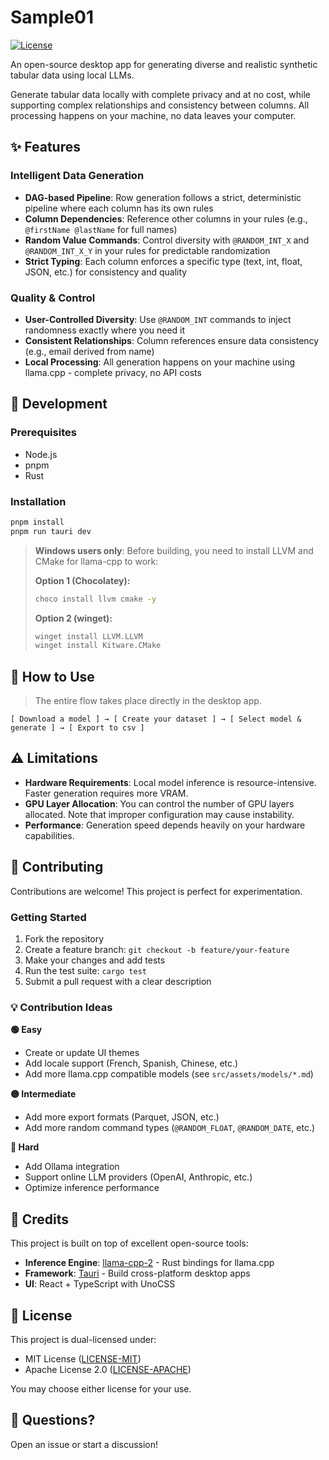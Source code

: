 # Sample01

[![License](https://img.shields.io/badge/license-MIT%20OR%20Apache--2.0-blue.svg)](LICENSE-MIT)

An open-source desktop app for generating diverse and realistic synthetic tabular data using local LLMs.

Generate tabular data locally with complete privacy and at no cost, while supporting complex relationships and consistency between columns. All processing happens on your machine, no data leaves your computer.

## ✨ Features

### Intelligent Data Generation

- **DAG-based Pipeline**: Row generation follows a strict, deterministic pipeline where each column has its own rules
- **Column Dependencies**: Reference other columns in your rules (e.g., `@firstName @lastName` for full names)
- **Random Value Commands**: Control diversity with `@RANDOM_INT_X` and `@RANDOM_INT_X_Y` in your rules for predictable randomization
- **Strict Typing**: Each column enforces a specific type (text, int, float, JSON, etc.) for consistency and quality

### Quality & Control

- **User-Controlled Diversity**: Use `@RANDOM_INT` commands to inject randomness exactly where you need it
- **Consistent Relationships**: Column references ensure data consistency (e.g., email derived from name)
- **Local Processing**: All generation happens on your machine using llama.cpp - complete privacy, no API costs

## 🚀 Development

### Prerequisites

- Node.js
- pnpm
- Rust

### Installation

```bash
pnpm install
pnpm run tauri dev
```

> **Windows users only**: Before building, you need to install LLVM and CMake for llama-cpp to work:
>
> **Option 1 (Chocolatey):**
>
> ```bash
> choco install llvm cmake -y
> ```
>
> **Option 2 (winget):**
>
> ```bash
> winget install LLVM.LLVM
> winget install Kitware.CMake
> ```

## 📖 How to Use

> The entire flow takes place directly in the desktop app.

```
[ Download a model ] → [ Create your dataset ] → [ Select model & generate ] → [ Export to csv ]
```

## ⚠️ Limitations

- **Hardware Requirements**: Local model inference is resource-intensive. Faster generation requires more VRAM.
- **GPU Layer Allocation**: You can control the number of GPU layers allocated. Note that improper configuration may cause instability.
- **Performance**: Generation speed depends heavily on your hardware capabilities.

## 🤝 Contributing

Contributions are welcome! This project is perfect for experimentation.

### Getting Started

1. Fork the repository
2. Create a feature branch: `git checkout -b feature/your-feature`
3. Make your changes and add tests
4. Run the test suite: `cargo test`
5. Submit a pull request with a clear description

### 💡 Contribution Ideas

**🟢 Easy**

- Create or update UI themes
- Add locale support (French, Spanish, Chinese, etc.)
- Add more llama.cpp compatible models (see `src/assets/models/*.md`)

**🟡 Intermediate**

- Add more export formats (Parquet, JSON, etc.)
- Add more random command types (`@RANDOM_FLOAT`, `@RANDOM_DATE`, etc.)

**🔴 Hard**

- Add Ollama integration
- Support online LLM providers (OpenAI, Anthropic, etc.)
- Optimize inference performance

## 🙏 Credits

This project is built on top of excellent open-source tools:

- **Inference Engine**: [llama-cpp-2](https://github.com/utilityai/llama-cpp-rs) - Rust bindings for llama.cpp
- **Framework**: [Tauri](https://github.com/tauri-apps/tauri) - Build cross-platform desktop apps
- **UI**: React + TypeScript with UnoCSS

## 📝 License

This project is dual-licensed under:

- MIT License ([LICENSE-MIT](LICENSE-MIT))
- Apache License 2.0 ([LICENSE-APACHE](LICENSE-APACHE))

You may choose either license for your use.

## 💬 Questions?

Open an issue or start a discussion!

